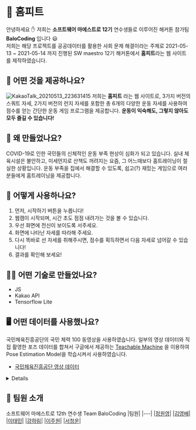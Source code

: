 # :muscle: 홈피트

안녕하세요 :raised_hand: 저희는 **소프트웨어 마에스트로 12기** 연수생들로 이루어진 해커톤 참가팀 **BaloCoding** 입니다 :smiley:   
저희는 해당 프로젝트를 공공데이터를 활용한 사회 문제 해결이라는 주제로
2021-05-13 ~ 2021-05-14 까지 진행된 SW maestro 12기 해커톤에서 **홈피트**라는 웹 사이트를 제작하였습니다. 

## 🤔 어떤 것을 제공하나요?

![KakaoTalk_20210513_223631415](https://user-images.githubusercontent.com/38045080/118143606-81017980-b446-11eb-907f-8c37191c576b.png)
저희는 **홈피트** 라는 웹 사이트로, 3가지 버전의 스쿼트 자세, 2가지 버전의 런지 자세를 포함한 총 6개의 다양한 운동 자세를 사용하여 점수를 얻는 간단한 운동 게임 프로그램을 제공합니다. **운동이 익숙해도, 그렇지 않아도 모두 즐길 수 있습니다!**   

## 🙋 왜 만들었나요?

COVID-19로 인한 국민들의 신체적인 운동 부족 현상이 심화가 되고 있습니다. 실내 체육시설은 불안하고, 미세먼지로 산책도 꺼려지는 요즘, 그 어느때보다 홈트레이닝이 절실한 상황입니다. 운동 부족을 집에서 해결할 수 있도록, 쉽고(?) 재밌는 게임으로 여러분들에게 홈트레이닝을 제공합니다.


## 🤷 어떻게 사용하나요?

1. 먼저, 시작하기 버튼을 누릅니다!
2. 웹캠이 시작되며, 시간 초도 점점 내려가는 것을 볼 수 있습니다.
3. 우선 화면에 전신이 보이도록 서주세요.
4. 화면에 나타난 자세를 따라해 주세요.
5. 다시 똑바로 선 자세를 취해주시면, 점수를 획득하면서 다음 자세로 넘어갈 수 있습니다!
6. 결과를 확인해 보세요!

## 🧑‍💻 어떤 기술로 만들었나요?
- JS
- Kakao API
- Tensorflow Lite

## 🖥 어떤 데이터를 사용했나요?
국민체육진흥공단의 국민 체력 100 동영상을 사용하였습니다.
일부의 영상 데이터와 직접 촬영한 포즈 데이터를 합쳐서 구글에서 제공하는 [Teachable Machine](https://teachablemachine.withgoogle.com/train/pose) 을 이용하여 Pose Estimation Model을 학습시켜서 사용하였습니다.
- [국민체육진흥공단 영상 데이터](https://nfa.kspo.or.kr/front/movie/movieTypeList.do)

<details>
공공데이터에 직접 촬영한 데이터를 추가하여 각 클래스 총 100장씩을 훈련시켰습니다.

![image](https://user-images.githubusercontent.com/38045080/118151361-8236a480-b44e-11eb-9764-c8a8edc7c0dc.png)
</details>

## 🥇 팀원 소개

소프트웨어 마에스트로 12th 연수생 Team BaloCoding
|팀원|
|---|
|[정원영](https://github.com/WonyJeong)|
|[김영배](https://github.com/canoe726)|
|[이태민](https://github.com/koalakid1)|
|[강하림](https://github.com/harimkang)|
|[이주원](https://github.com/wndnjs9878)|
|[서청운](https://github.com/newdeal123)|
